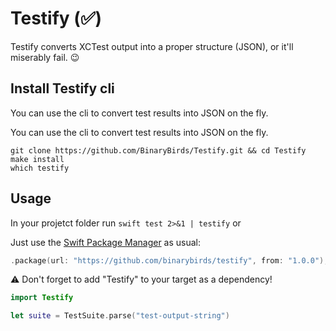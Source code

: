 # Testify (✅)

Testify converts XCTest output into a proper structure (JSON), or it'll miserably fail. 😉


## Install Testify cli

You can use the cli to convert test results into JSON on the fly.

You can use the cli to convert test results into JSON on the fly.

```
git clone https://github.com/BinaryBirds/Testify.git && cd Testify
make install
which testify
```

## Usage

In your projetct folder run `swift test 2>&1 | testify` or

Just use the [Swift Package Manager](https://theswiftdev.com/2017/11/09/swift-package-manager-tutorial/) as usual:

```swift
.package(url: "https://github.com/binarybirds/testify", from: "1.0.0"),
```

⚠️ Don't forget to add "Testify" to your target as a dependency!


```swift
import Testify

let suite = TestSuite.parse("test-output-string")
```
